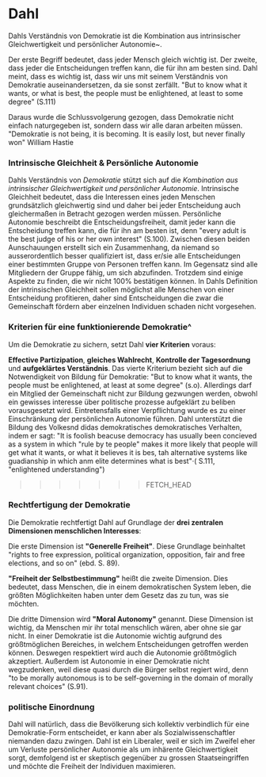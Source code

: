 # Dahl

Dahls Verständnis von Demokratie ist die Kombination aus intrinsischer Gleichwertigkeit und persönlicher Autonomie~.

Der erste Begriff bedeutet, dass jeder Mensch gleich wichtig ist.
Der zweite, dass jeder die Entscheidungen treffen kann, die für ihn am besten sind.
Dahl meint, dass es wichtig ist, dass wir uns mit seinem Verständnis von Demokratie auseinandersetzen, da sie sonst zerfällt.
"But to know what it wants, or what is best, the people must be enlightened, at least to some degree" (S.111)
<!-- FIXME: ZITAT -->
<!-- FIXME: MH sagt Dahl das echt? wo? -->
Daraus wurde die Schlussvolgerung gezogen, dass Demokratie nicht einfach naturgegeben ist, sondern dass wir alle daran arbeiten müssen. "Demokratie is not being, it is becoming. It is easily lost, but never finally won" William Hastie
<!-- TODO: Würde hier nicht die Tageslosung gut passen? s. magic chart -->
<!-- FIXME: MH wüsste nicht wohl Dahl das sagt ... *wir* haben das im Kurs gesagt, dass es sich deshalb vielleicht lohnt, aber nicht Dahl. Also entsprechend umformulieren. -->

### Intrinsische Gleichheit & Persönliche Autonomie


Dahls Verständnis von *Demokratie* stützt sich auf die *Kombination aus intrinsischer Gleichwertigkeit und persönlicher Autonomie*.
Intrinsische Gleichheit bedeutet, dass die Interessen eines jeden Menschen grundsätzlich gleichwertig sind und daher bei jeder Entscheidung auch gleichermaßen in Betracht gezogen werden müssen.
Persönliche Autonomie beschreibt die Entscheidungsfreiheit, damit  jeder kann die Entscheidung treffen kann, die für ihn am besten ist, denn "every adult is the best judge of his or her own interest" (S.100).
Zwischen diesen beiden Aunschauungen erstellt sich ein Zusammenhang, da niemand so ausserordentlich besser qualifiziert ist, dass er/sie alle Entscheidungen einer bestimmten Gruppe von Personen treffen kann.
Im Gegensatz sind alle Mitgliedern der Gruppe fähig, um sich abzufinden.
Trotzdem sind einige Aspekte zu finden, die wir nicht 100% bestätigen können.
In Dahls Definition der intrinsischen Gleichheit sollen möglichst alle Menschen von einer Entscheidung profitieren, daher sind Entscheidungen die zwar die Gemeinschaft fördern aber einzelnen Individuen schaden nicht vorgesehen.


### Kriterien für eine funktionierende Demokratie^

<!-- TODO: MH mir scheint es sinnvoll zunächst die beiden Begründungen für Demokratie herauszuarbeiten, dann die Kriterien für den Prozess, nicht umgekehrt. -->
Um die Demokratie zu sichern, setzt Dahl **vier Kriterien** voraus:

**Effective Partizipation**, **gleiches Wahlrecht**, **Kontrolle der Tagesordnung** und **aufgeklärtes Verständnis**. Das vierte Kriterium bezieht sich auf die Notwendigkeit von Bildung für Demokratie: "But to know what it wants, the people must be enlightened, at least at some degree" (s.o). Allerdings darf ein Mitglied der Gemeinschaft nicht zur Bildung gezwungen werden, obwohl ein gewisses interesse über politische prozesse aufgeklärt zu beliben vorausgesetzt wird. Eintretensfalls einer Verpflichtung wurde es zu einer Einschränkung der persönlichen Autonomie führen. Dahl unterstützt die Bildung des Volkesnd didas demokratisches demokratisches Verhalten, indem er sagt: "It is foolish beacuse democracy has usually been concieved as a system in which "rule by te people" makes it more likely that people will get what it wants, or what it believes it is bes, tah alternative systems like guadianship in which anm elite determines what is best"·( S.111, "enlightened understanding")
<!-- TODO: MH besser begriffe auf deutsch übersetzen, die sind ja nicht soo schwer -->
>>>>>>> FETCH_HEAD





<!-- TODO: MH ich würde vorschlagen, hier *nur* auf enlightened understanding einzugehen, und die anderen bestenfalls am Rande zu erwähnen; die sind für unseren Kurs nicht so interessant. -->


### Rechtfertigung der Demokratie

Die Demokratie rechtfertigt Dahl auf Grundlage der **drei zentralen Dimensionen menschlichen Interesses**:

Die erste Dimension ist **"Generelle Freiheit"**.
Diese Grundlage beinhaltet "rights to free expression, political organization, opposition, fair and free elections, and so on" (ebd. S. 89).

**"Freiheit der Selbstbestimmung"** heißt die zweite Dimension. Dies bedeutet, dass Menschen, die in einem demokratischen System leben, die größten Möglichkeiten haben unter dem Gesetz das zu tun, was sie möchten.

Die dritte Dimension wird **"Moral Autonomy"** genannt.
Diese Dimension ist wichtig, da Menschen mir ihr total menschlich wären, aber ohne sie gar nicht.
In einer Demokratie ist die Autonomie wichtig aufgrund des größtmöglichen Bereiches, in welchem Entscheidungen getroffen werden können.
Deswegen respektiert wird auch die Autonomie größtmöglich akzeptiert.
Außerdem ist Autonomie in einer Demokratie nicht wegzudenken, weil diese quasi durch die Bürger selbst regiert wird, denn "to be morally autonomous is to be self-governing in the domain of morally relevant choices" (S.91).
<!-- TODO: MH mir scheint der unten stehende Absatz genügt hier; unser Kurs baut ja ansonsten auf "persönliche Autonomie" und "intrinsicher Gleichwertigkeit auf, daher würde ich die Diskussion von Dahl entsprechend fokussieren" -->






### politische Einordnung

Dahl will natürlich, dass die Bevölkerung sich kollektiv verbindlich für eine Demokratie-Form entscheidet, er kann aber als Sozialwissenschaftler niemanden dazu zwingen. Dahl ist ein Liberaler, weil er sich im Zweifel eher um Verluste persönlicher Autonomie als um inhärente Gleichwertigkeit sorgt, demfolgend ist er skeptisch gegenüber zu grossen Staatseingriffen und möchte die Freiheit der Individuen maximieren.

